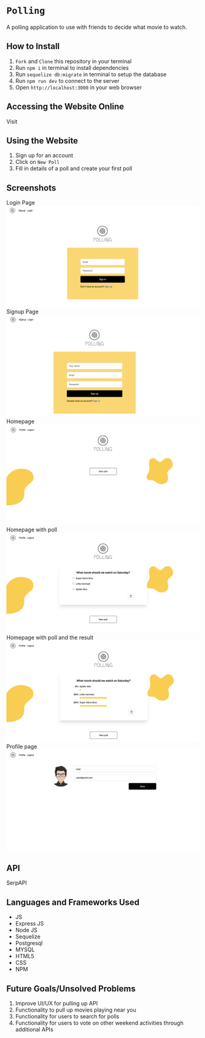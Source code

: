 # `Polling`

A polling application to use with friends to decide what movie to watch.

## How to Install
1. `Fork` and `Clone` this repository in your terminal
2. Run `npm i` in terminal to install dependencies 
3. Run `sequelize db:migrate` in terminal to setup the database
4. Run `npm run dev` to connect to the server
5. Open `http://localhost:3000` in your web browser

## Accessing the Website Online

Visit 

## Using the Website
1. Sign up for an account
2. Click on `New Poll`
3. Fill in details of a poll and create your first poll

## Screenshots

Login Page
![login](./public/login.png)
Signup Page
![signup](./public/signup.png)
Homepage
![homepage](./public/homepage.png)
Homepage with poll
![homepage_with_polls](./public/homepage_w_poll.png)
Homepage with poll and the result
![homepage_with_poll_results](./public/homepage_w_poll_votes.png)
Profile page
![profile](./public/profile.png)

## API
SerpAPI

## Languages and Frameworks Used
- JS
- Express JS
- Node JS
- Sequelize
- Postgresql
- MYSQL
- HTML5
- CSS
- NPM



## Future Goals/Unsolved Problems
1. Improve UI/UX for pulling up API
2. Functionality to pull up movies playing near you
3. Functionality for users to search for polls
4. Functionality for users to vote on other weekend activities through additional APIs



